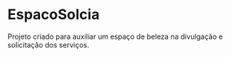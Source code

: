 # EspacoSolcia
Projeto criado para auxiliar um espaço de beleza na divulgação e solicitação dos serviços.
